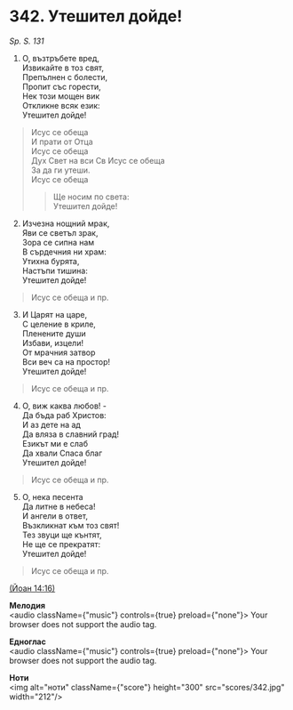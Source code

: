 # 342. Утешител дойде!  

*Sp. S. 131*  

1. О, възтръбете вред,  
Извикайте в тоз свят,  
Препълнен с болести,  
Пропит със горести,  
Нек този мощен вик  
Откликне всяк език:  
Утешител дойде!  

> Исус се обеща  
> И прати от Отца  
> Исус се обеща  
> Дух Свет на вси Св
> Исус се обеща  
> За да ги утеши.  
> Исус се обеща  
>> Ще носим по света:  
> Утешител дойде!  

2. Изчезна нощний мрак,  
Яви се светъл зрак,  
Зора се сипна нам  
В сърдечния ни храм:  
Утихна бурята,  
Настъпи тишина:  
Утешител дойде!  

> Исус се обеща и пр.  

3. И Царят на царе,  
С целение в криле,  
Пленените души  
Избави, изцели!  
От мрачния затвор  
Вси веч са на простор!  
Утешител дойде!  

> Исус се обеща и пр.  

4. О, виж каква любов! -  
Да бъда раб Христов:  
И аз дете на ад  
Да вляза в славний град!  
Езикът ми е слаб  
Да хвали Спаса благ  
Утешител дойде!  

> Исус се обеща и пр.  

5. О, нека песента  
Да литне в небеса!  
И ангели в ответ,  
Възкликнат към тоз свят!  
Тез звуци ще кънтят,  
Не ще се прекратят:  
Утешител дойде!  

> Исус се обеща и пр.  

[(Йоан 14:16)](http://biblia.bg/index.php?k=43&g=14&s=16)  

__Мелодия__  
<audio className={"music"} controls={true} preload={"none"}><source src="mp3/342.mp3" type="audio/mpeg"/>
Your browser does not support the audio tag.
</audio>  

__Едноглас__  
<audio className={"music"} controls={true} preload={"none"}><source src="transp/342.mp3" type="audio/mpeg"/>
Your browser does not support the audio tag.
</audio>  

__Ноти__  
<img alt="ноти" className={"score"} height="300" src="scores/342.jpg" width="212"/>
